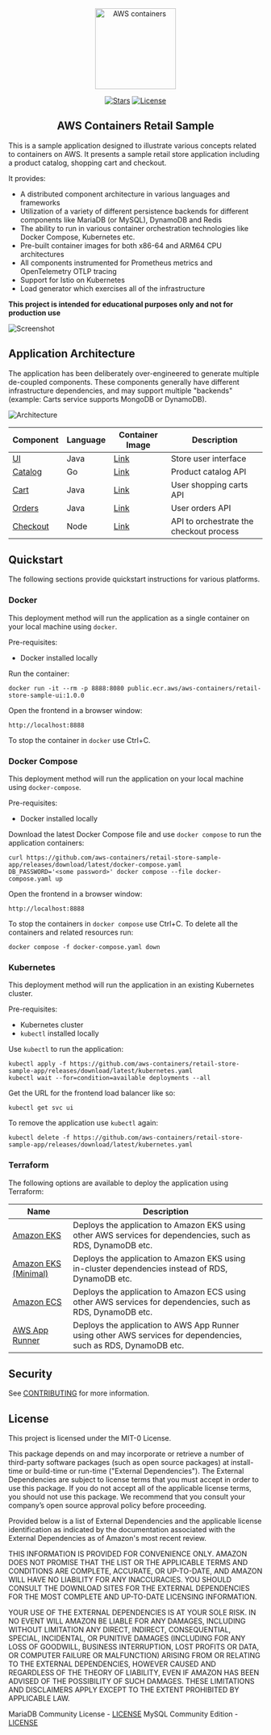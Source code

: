 <div align="center">
  <a href="https://eksworkshop.com" target="_blank" rel="noopener noreferrer">
    <picture>
      <img width="160" src="/docs/images/containers.png" alt="AWS containers">
    </picture>
  </a>
  
  <br/>

  <div align="center">

[![Stars](https://img.shields.io/github/stars/aws-containers/retail-store-sample-app)](Stars)
[![License](https://img.shields.io/github/license/aws-containers/retail-store-sample-app)](LICENSE)

  </div>

  <strong>
  <h2>AWS Containers Retail Sample</h2>
  </strong>
</div>

This is a sample application designed to illustrate various concepts related to containers on AWS. It presents a sample retail store application including a product catalog, shopping cart and checkout.

It provides:

- A distributed component architecture in various languages and frameworks
- Utilization of a variety of different persistence backends for different components like MariaDB (or MySQL), DynamoDB and Redis
- The ability to run in various container orchestration technologies like Docker Compose, Kubernetes etc.
- Pre-built container images for both x86-64 and ARM64 CPU architectures
- All components instrumented for Prometheus metrics and OpenTelemetry OTLP tracing
- Support for Istio on Kubernetes
- Load generator which exercises all of the infrastructure

**This project is intended for educational purposes only and not for production use**

![Screenshot](/docs/images/screenshot.png)

## Application Architecture

The application has been deliberately over-engineered to generate multiple de-coupled components. These components generally have different infrastructure dependencies, and may support multiple "backends" (example: Carts service supports MongoDB or DynamoDB).

![Architecture](/docs/images/architecture.png)

| Component                  | Language | Container Image                                                             | Description                             |
| -------------------------- | -------- | --------------------------------------------------------------------------- | --------------------------------------- |
| [UI](./src/ui/)            | Java     | [Link](https://gallery.ecr.aws/aws-containers/retail-store-sample-ui)       | Store user interface                    |
| [Catalog](./src/catalog/)  | Go       | [Link](https://gallery.ecr.aws/aws-containers/retail-store-sample-catalog)  | Product catalog API                     |
| [Cart](./src/cart/)        | Java     | [Link](https://gallery.ecr.aws/aws-containers/retail-store-sample-cart)     | User shopping carts API                 |
| [Orders](./src/orders)     | Java     | [Link](https://gallery.ecr.aws/aws-containers/retail-store-sample-orders)   | User orders API                         |
| [Checkout](./src/checkout) | Node     | [Link](https://gallery.ecr.aws/aws-containers/retail-store-sample-checkout) | API to orchestrate the checkout process |

## Quickstart

The following sections provide quickstart instructions for various platforms.

### Docker

This deployment method will run the application as a single container on your local machine using `docker`.

Pre-requisites:

- Docker installed locally

Run the container:

```
docker run -it --rm -p 8888:8080 public.ecr.aws/aws-containers/retail-store-sample-ui:1.0.0
```

Open the frontend in a browser window:

```
http://localhost:8888
```

To stop the container in `docker` use Ctrl+C.

### Docker Compose

This deployment method will run the application on your local machine using `docker-compose`.

Pre-requisites:

- Docker installed locally

Download the latest Docker Compose file and use `docker compose` to run the application containers:

```
curl https://github.com/aws-containers/retail-store-sample-app/releases/download/latest/docker-compose.yaml
DB_PASSWORD='<some password>' docker compose --file docker-compose.yaml up
```

Open the frontend in a browser window:

```
http://localhost:8888
```

To stop the containers in `docker compose` use Ctrl+C. To delete all the containers and related resources run:

```
docker compose -f docker-compose.yaml down
```

### Kubernetes

This deployment method will run the application in an existing Kubernetes cluster.

Pre-requisites:

- Kubernetes cluster
- `kubectl` installed locally

Use `kubectl` to run the application:

```
kubectl apply -f https://github.com/aws-containers/retail-store-sample-app/releases/download/latest/kubernetes.yaml
kubectl wait --for=condition=available deployments --all
```

Get the URL for the frontend load balancer like so:

```
kubectl get svc ui
```

To remove the application use `kubectl` again:

```
kubectl delete -f https://github.com/aws-containers/retail-store-sample-app/releases/download/latest/kubernetes.yaml
```

### Terraform

The following options are available to deploy the application using Terraform:

| Name                                             | Description                                                                                                     |
| ------------------------------------------------ | --------------------------------------------------------------------------------------------------------------- |
| [Amazon EKS](./terraform/eks/default/)           | Deploys the application to Amazon EKS using other AWS services for dependencies, such as RDS, DynamoDB etc.     |
| [Amazon EKS (Minimal)](./terraform/eks/minimal/) | Deploys the application to Amazon EKS using in-cluster dependencies instead of RDS, DynamoDB etc.               |
| [Amazon ECS](./terraform/ecs/default/)           | Deploys the application to Amazon ECS using other AWS services for dependencies, such as RDS, DynamoDB etc.     |
| [AWS App Runner](./terraform/apprunner/)         | Deploys the application to AWS App Runner using other AWS services for dependencies, such as RDS, DynamoDB etc. |

## Security

See [CONTRIBUTING](CONTRIBUTING.md#security-issue-notifications) for more information.

## License

This project is licensed under the MIT-0 License.

This package depends on and may incorporate or retrieve a number of third-party
software packages (such as open source packages) at install-time or build-time
or run-time ("External Dependencies"). The External Dependencies are subject to
license terms that you must accept in order to use this package. If you do not
accept all of the applicable license terms, you should not use this package. We
recommend that you consult your company’s open source approval policy before
proceeding.

Provided below is a list of External Dependencies and the applicable license
identification as indicated by the documentation associated with the External
Dependencies as of Amazon's most recent review.

THIS INFORMATION IS PROVIDED FOR CONVENIENCE ONLY. AMAZON DOES NOT PROMISE THAT
THE LIST OR THE APPLICABLE TERMS AND CONDITIONS ARE COMPLETE, ACCURATE, OR
UP-TO-DATE, AND AMAZON WILL HAVE NO LIABILITY FOR ANY INACCURACIES. YOU SHOULD
CONSULT THE DOWNLOAD SITES FOR THE EXTERNAL DEPENDENCIES FOR THE MOST COMPLETE
AND UP-TO-DATE LICENSING INFORMATION.

YOUR USE OF THE EXTERNAL DEPENDENCIES IS AT YOUR SOLE RISK. IN NO EVENT WILL
AMAZON BE LIABLE FOR ANY DAMAGES, INCLUDING WITHOUT LIMITATION ANY DIRECT,
INDIRECT, CONSEQUENTIAL, SPECIAL, INCIDENTAL, OR PUNITIVE DAMAGES (INCLUDING
FOR ANY LOSS OF GOODWILL, BUSINESS INTERRUPTION, LOST PROFITS OR DATA, OR
COMPUTER FAILURE OR MALFUNCTION) ARISING FROM OR RELATING TO THE EXTERNAL
DEPENDENCIES, HOWEVER CAUSED AND REGARDLESS OF THE THEORY OF LIABILITY, EVEN
IF AMAZON HAS BEEN ADVISED OF THE POSSIBILITY OF SUCH DAMAGES. THESE LIMITATIONS
AND DISCLAIMERS APPLY EXCEPT TO THE EXTENT PROHIBITED BY APPLICABLE LAW.

MariaDB Community License - [LICENSE](https://mariadb.com/kb/en/mariadb-licenses/)
MySQL Community Edition - [LICENSE](https://github.com/mysql/mysql-server/blob/8.0/LICENSE)
